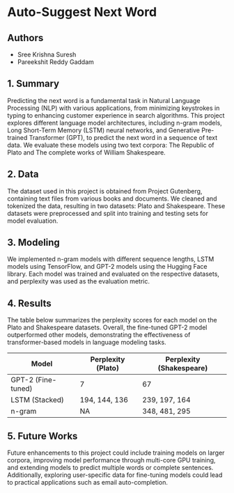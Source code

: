 # Auto-Suggest Next Word

## Authors
- Sree Krishna Suresh
- Pareekshit Reddy Gaddam

## 1. Summary
Predicting the next word is a fundamental task in Natural Language Processing (NLP) with various applications, from minimizing keystrokes in typing to enhancing customer experience in search algorithms. This project explores different language model architectures, including n-gram models, Long Short-Term Memory (LSTM) neural networks, and Generative Pre-trained Transformer (GPT), to predict the next word in a sequence of text data. We evaluate these models using two text corpora: The Republic of Plato and The complete works of William Shakespeare.

## 2. Data
The dataset used in this project is obtained from Project Gutenberg, containing text files from various books and documents. We cleaned and tokenized the data, resulting in two datasets: Plato and Shakespeare. These datasets were preprocessed and split into training and testing sets for model evaluation.

## 3. Modeling
We implemented n-gram models with different sequence lengths, LSTM models using TensorFlow, and GPT-2 models using the Hugging Face library. Each model was trained and evaluated on the respective datasets, and perplexity was used as the evaluation metric.

## 4. Results
The table below summarizes the perplexity scores for each model on the Plato and Shakespeare datasets. Overall, the fine-tuned GPT-2 model outperformed other models, demonstrating the effectiveness of transformer-based models in language modeling tasks.

| Model           | Perplexity (Plato) | Perplexity (Shakespeare) |
|-----------------|---------------------|--------------------------|
| GPT-2 (Fine-tuned) | 7                 | 67                       |
| LSTM (Stacked)  | 194, 144, 136       | 239, 197, 164            |
| n-gram          | NA                  | 348, 481, 295            |

## 5. Future Works
Future enhancements to this project could include training models on larger corpora, improving model performance through multi-core GPU training, and extending models to predict multiple words or complete sentences. Additionally, exploring user-specific data for fine-tuning models could lead to practical applications such as email auto-completion.
